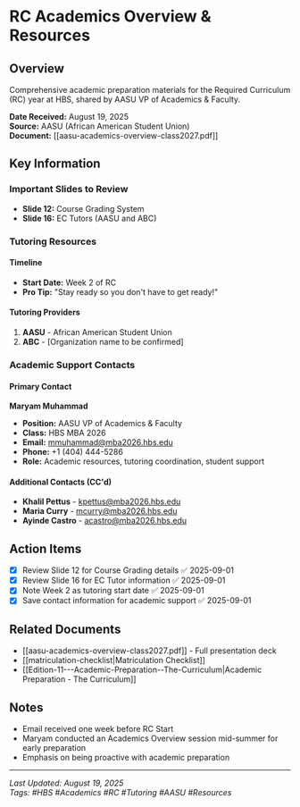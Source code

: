 # RC Academics Overview & Resources

## Overview
Comprehensive academic preparation materials for the Required Curriculum (RC) year at HBS, shared by AASU VP of Academics & Faculty.

**Date Received:** August 19, 2025  
**Source:** AASU (African American Student Union)  
**Document:** [[aasu-academics-overview-class2027.pdf]]

## Key Information

### Important Slides to Review
- **Slide 12:** Course Grading System
- **Slide 16:** EC Tutors (AASU and ABC)

### Tutoring Resources

#### Timeline
- **Start Date:** Week 2 of RC
- **Pro Tip:** "Stay ready so you don't have to get ready!"

#### Tutoring Providers
1. **AASU** - African American Student Union
2. **ABC** - [Organization name to be confirmed]

### Academic Support Contacts

#### Primary Contact
**Maryam Muhammad**
- **Position:** AASU VP of Academics & Faculty
- **Class:** HBS MBA 2026
- **Email:** mmuhammad@mba2026.hbs.edu
- **Phone:** +1 (404) 444-5286
- **Role:** Academic resources, tutoring coordination, student support

#### Additional Contacts (CC'd)
- **Khalil Pettus** - kpettus@mba2026.hbs.edu
- **Maria Curry** - mcurry@mba2026.hbs.edu
- **Ayinde Castro** - acastro@mba2026.hbs.edu

## Action Items
- [x] Review Slide 12 for Course Grading details ✅ 2025-09-01
- [x] Review Slide 16 for EC Tutor information ✅ 2025-09-01
- [x] Note Week 2 as tutoring start date ✅ 2025-09-01
- [x] Save contact information for academic support ✅ 2025-09-01

## Related Documents
- [[aasu-academics-overview-class2027.pdf]] - Full presentation deck
- [[matriculation-checklist|Matriculation Checklist]]
- [[Edition-11---Academic-Preparation--The-Curriculum|Academic Preparation - The Curriculum]]

## Notes
- Email received one week before RC Start
- Maryam conducted an Academics Overview session mid-summer for early preparation
- Emphasis on being proactive with academic preparation

---
*Last Updated: August 19, 2025*  
*Tags: #HBS #Academics #RC #Tutoring #AASU #Resources*